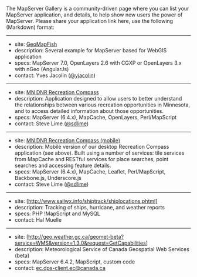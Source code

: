 The MapServer Gallery is a community-driven page where you can list your MapServer application, and details, to help show new users the power of MapServer.  Please share your application link here, use the following (Markdown) format:

----   
                                                                           
 * site: [GeoMapFish](http://www.geomapfish.org)
 * description: Several example for MapServer based for WebGIS application
 * specs: MapServer 7.0, OpenLayers 2.6 with CGXP or OpenLayers 3.x with nGeo (AngularJs)
 * contact: Yves Jacolin ([@yjacolin](https://github.com/yjacolin))
                   
----

 * site: [MN DNR Recreation Compass](http://www.dnr.state.mn.us/maps/compass.html)     
 * description: Application designed to allow users to better understand the relationships between various recreation opportunities in Minnesota, and to access detailed information about those opportunities.
 * specs: MapServer (6.4.x), MapCache, OpenLayers, Perl/MapScript
 * contact: Steve Lime ([@sdlime](https://github.com/sdlime))
                                                                
----              

 * site: [MN DNR Recreation Compass (mobile)](http://mobile.dnr.state.mn.us/compass)       
 * description: Mobile version of our desktop Recreation Compass application (see above). Built using a number of services: tile services from MapCache and RESTful services for place searches, point searches and accessing feature details. 
 * specs: MapServer (6.4.x), MapCache, Leaflet, Perl/MapScript, Backbone.js, Underscore.js
 * contact: Steve Lime ([@sdlime](https://github.com/sdlime))
                                                                                                                                       
----

 * site: [http://www.sailwx.info/shiptrack/shiplocations.phtml]
 * description: Tracking of ships, hurricane, and weather reports
 * specs: PHP !MapScript and MySQL
 * contact: Hal Muelle

----    
 
 * site: [http://geo.weather.gc.ca/geomet-beta?service=WMS&version=1.3.0&request=GetCapabilities]
 * description: Meteorological Service of Canada Geospatial Web Services (beta)
 * specs: MapServer 6.4.2, MapScript, custom code
 * contact: ec.dps-client.ec@canada.ca
